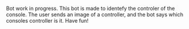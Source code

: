 Bot work in progress. This bot is made to identefy the controler of the console. The user sends an image of a controller, and the bot says which consoles controller is it. Have fun!
